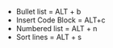 
- Bullet list = ALT + b
- Insert Code Block = ALT+c
- Numbered list = ALT + n
- Sort lines = ALT + s